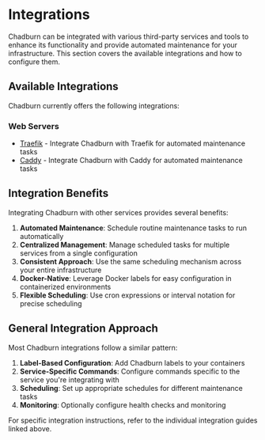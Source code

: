 # Integrations

Chadburn can be integrated with various third-party services and tools to enhance its functionality and provide automated maintenance for your infrastructure. This section covers the available integrations and how to configure them.

## Available Integrations

Chadburn currently offers the following integrations:

### Web Servers

- [Traefik](traefik.md) - Integrate Chadburn with Traefik for automated maintenance tasks
- [Caddy](caddy.md) - Integrate Chadburn with Caddy for automated maintenance tasks

## Integration Benefits

Integrating Chadburn with other services provides several benefits:

1. **Automated Maintenance**: Schedule routine maintenance tasks to run automatically
2. **Centralized Management**: Manage scheduled tasks for multiple services from a single configuration
3. **Consistent Approach**: Use the same scheduling mechanism across your entire infrastructure
4. **Docker-Native**: Leverage Docker labels for easy configuration in containerized environments
5. **Flexible Scheduling**: Use cron expressions or interval notation for precise scheduling

## General Integration Approach

Most Chadburn integrations follow a similar pattern:

1. **Label-Based Configuration**: Add Chadburn labels to your containers
2. **Service-Specific Commands**: Configure commands specific to the service you're integrating with
3. **Scheduling**: Set up appropriate schedules for different maintenance tasks
4. **Monitoring**: Optionally configure health checks and monitoring

For specific integration instructions, refer to the individual integration guides linked above. 